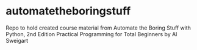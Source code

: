 # automatetheboringstuff
Repo to hold created course material from Automate the Boring Stuff with Python, 2nd Edition Practical Programming for Total Beginners by Al Sweigart
